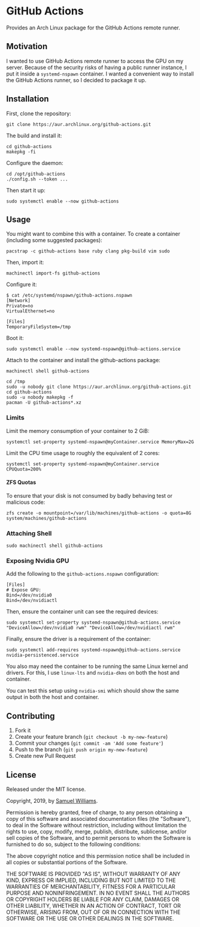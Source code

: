 # GitHub Actions

Provides an Arch Linux package for the GitHub Actions remote runner.

## Motivation

I wanted to use GitHub Actions remote runner to access the GPU on my server. Because of the security risks of having a public runner instance, I put it inside a `systemd-nspawn` container. I wanted a convenient way to install the GitHub Actions runner, so I decided to package it up.

## Installation

First, clone the repository:

	git clone https://aur.archlinux.org/github-actions.git

The build and install it:

	cd github-actions
	makepkg -fi

Configure the daemon:

	cd /opt/github-actions
	./config.sh --token ...

Then start it up:

	sudo systemctl enable --now github-actions

## Usage

You might want to combine this with a container. To create a container (including some suggested packages):

	pacstrap -c github-actions base ruby clang pkg-build vim sudo

Then, import it:

	machinectl import-fs github-actions

Configure it:

	$ cat /etc/systemd/nspawn/github-actions.nspawn 
	[Network]
	Private=no
	VirtualEthernet=no

	[Files]
	TemporaryFileSystem=/tmp

Boot it:

	sudo systemctl enable --now systemd-nspawn@github-actions.service

Attach to the container and install the github-actions package:

	machinectl shell github-actions
	
	cd /tmp
	sudo -u nobody git clone https://aur.archlinux.org/github-actions.git
	cd github-actions
	sudo -u nobody makepkg -f
	pacman -U github-actions*.xz

### Limits

Limit the memory consumption of your container to 2 GiB:

	systemctl set-property systemd-nspawn@myContainer.service MemoryMax=2G

Limit the CPU time usage to roughly the equivalent of 2 cores:

	systemctl set-property systemd-nspawn@myContainer.service CPUQuota=200%

#### ZFS Quotas

To ensure that your disk is not consumed by badly behaving test or malicious code:

	zfs create -o mountpoint=/var/lib/machines/github-actions -o quota=8G system/machines/github-actions

### Attaching Shell

	sudo machinectl shell github-actions

### Exposing Nvidia GPU

Add the following to the `github-actions.nspawn` configuration:

	[Files]
	# Expose GPU:
	Bind=/dev/nvidia0
	Bind=/dev/nvidiactl

Then, ensure the container unit can see the required devices:

	sudo systemctl set-property systemd-nspawn@github-actions.service "DeviceAllow=/dev/nvidia0 rwm" "DeviceAllow=/dev/nvidiactl rwm"

Finally, ensure the driver is a requirement of the container:

	sudo systemctl add-requires systemd-nspawn@github-actions.service nvidia-persistenced.service

You also may need the container to be running the same Linux kernel and drivers. For this, I use `linux-lts` and `nvidia-dkms` on both the host and container.

You can test this setup using `nvidia-smi` which should show the same output in both the host and container.

## Contributing

1. Fork it
2. Create your feature branch (`git checkout -b my-new-feature`)
3. Commit your changes (`git commit -am 'Add some feature'`)
4. Push to the branch (`git push origin my-new-feature`)
5. Create new Pull Request

## License

Released under the MIT license.

Copyright, 2019, by [Samuel Williams](https://www.codeotaku.com).

Permission is hereby granted, free of charge, to any person obtaining a copy
of this software and associated documentation files (the "Software"), to deal
in the Software without restriction, including without limitation the rights
to use, copy, modify, merge, publish, distribute, sublicense, and/or sell
copies of the Software, and to permit persons to whom the Software is
furnished to do so, subject to the following conditions:

The above copyright notice and this permission notice shall be included in
all copies or substantial portions of the Software.

THE SOFTWARE IS PROVIDED "AS IS", WITHOUT WARRANTY OF ANY KIND, EXPRESS OR
IMPLIED, INCLUDING BUT NOT LIMITED TO THE WARRANTIES OF MERCHANTABILITY,
FITNESS FOR A PARTICULAR PURPOSE AND NONINFRINGEMENT. IN NO EVENT SHALL THE
AUTHORS OR COPYRIGHT HOLDERS BE LIABLE FOR ANY CLAIM, DAMAGES OR OTHER
LIABILITY, WHETHER IN AN ACTION OF CONTRACT, TORT OR OTHERWISE, ARISING FROM,
OUT OF OR IN CONNECTION WITH THE SOFTWARE OR THE USE OR OTHER DEALINGS IN
THE SOFTWARE.
